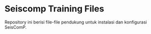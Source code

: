 # Seiscomp Training Files
Repository ini berisi file-file pendukung untuk instalasi dan konfigurasi SeisComP.
